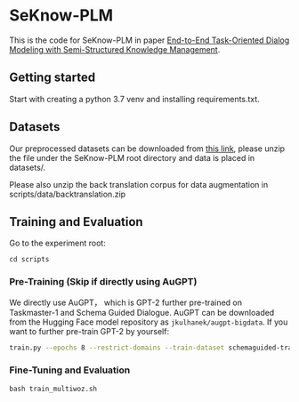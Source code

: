 # SeKnow-PLM
This is the code for SeKnow-PLM in paper [End-to-End Task-Oriented Dialog Modeling with Semi-Structured Knowledge Management](https://arxiv.org/abs/2106.11796).

## Getting started
Start with creating a python 3.7 venv and installing requirements.txt.

## Datasets
Our preprocessed datasets can be downloaded from [this link](https://drive.google.com/file/d/1laIY5xufen5RYpc8_Jtw9FaG8dxyKSDw/view?usp=sharing), please unzip the file under the SeKnow-PLM root directory and data is placed in datasets/.

Please also unzip the back translation corpus for data augmentation in scripts/data/backtranslation.zip

## Training and Evaluation
Go to the experiment root:
```
cd scripts
```
### Pre-Training (Skip if directly using AuGPT)
We directly use AuGPT， which is GPT-2 further pre-trained on Taskmaster-1 and Schema Guided Dialogue.
AuGPT can be downloaded from the Hugging Face model repository as `jkulhanek/augpt-bigdata`.
If you want to further pre-train GPT-2 by yourself:
```bash
train.py --epochs 8 --restrict-domains --train-dataset schemaguided-train+taskmaster-train --dev-dataset schemaguided-dev+taskmaster-dev --validation-steps 10000 --logging-steps 1000 --warmup-steps 5000 --evaluation-dialogs 0 --fp16
```

### Fine-Tuning and Evaluation
```
bash train_multiwoz.sh
```
